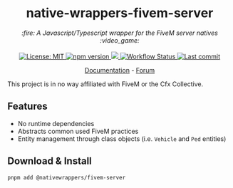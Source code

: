 <h1 align="center">native-wrappers-fivem-server</h1>

<p align="center">
  <i>:fire: A Javascript/Typescript wrapper for the FiveM server natives :video_game:</i>
  <br>
  <br>
  <a href="https://github.com/nativewrappers/fivem-server/blob/master/LICENSE">
    <img src="https://img.shields.io/badge/License-MIT-blue.svg?style=flat" alt="License: MIT">
  </a>
  <a href="https://www.npmjs.com/package/@nativewrappers/fivem-server">
    <img src="https://img.shields.io/npm/v/@nativewrappers/fivem-server?style=flat" alt="npm version">
  </a>
  <a href="https://www.npmjs.com/package/@nativewrappers/fivem-server">
    <img src="https://img.shields.io/npm/dm/@nativewrappers/fivem-server?style=flat">
  </a>
  <a href="https://github.com/nativewrappers/fivem-server/actions/workflows/config.yml">
    <img src="https://github.com/nativewrappers/fivem-server/actions/workflows/config.yml/badge.svg" alt="Workflow Status">
  </a>
  <a href="https://github.com/AvarianKnight/native-wrappers-fivem-server/commits/master">
    <img src="https://img.shields.io/github/last-commit/nativewrappers/fivem-server.svg?style=flat" alt="Last commit">
  </a>
</p>

<p align="center">
  <a href="https://fivemjs-server.avarian.dev/">Documentation</a>
  -
  <a href="https://forum.fivem.net/t/fivem-js-v1-3-2-javascript-typescript-wrapper-now-with-menu-class-nativeui/268640">Forum</a>
</p>

This project is in no way affiliated with FiveM or the Cfx Collective.

## Features
- No runtime dependencies
- Abstracts common used FiveM practices
- Entity management through class objects (i.e. `Vehicle` and `Ped` entities)


## Download & Install

`pnpm add @nativewrappers/fivem-server`


